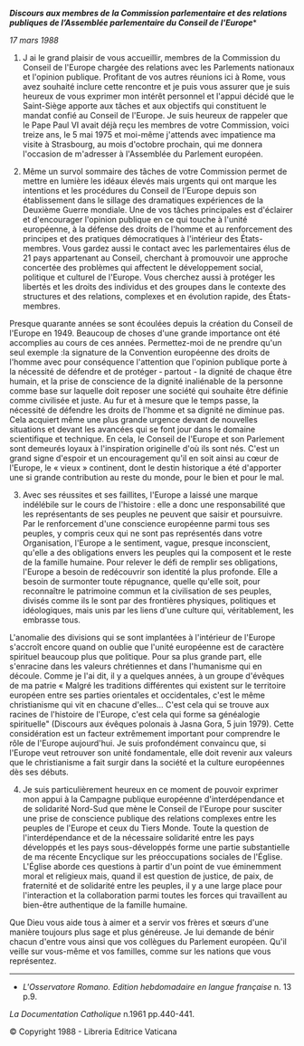 ***Discours aux membres de la Commission parlementaire et des relations publiques de l’Assemblée parlementaire du Conseil de l'Europe****

*17 mars 1988*

1. J ai le grand plaisir de vous accueillir, membres de la Commission du Conseil de l'Europe chargée des relations avec les Parlements nationaux et l'opinion publique. Profitant de vos autres réunions ici à Rome, vous avez souhaité inclure cette rencontre et je puis vous assurer que je suis heureux de vous exprimer mon intérêt personnel et l'appui décidé que le Saint-Siège apporte aux tâches et aux objectifs qui constituent le mandat confié au Conseil de l'Europe. Je suis heureux de rappeler que le Pape Paul VI avait déjà reçu les membres de votre Commis­sion, voici treize ans, le 5 mai 1975 et moi-même j'attends avec impatience ma visite à Strasbourg, au mois d'octobre prochain, qui me donnera l'occasion de m'adresser à l'Assemblée du Parlement européen.

2. Même un survol sommaire des tâches de votre Commission permet de mettre en lumière les idéaux élevés mais urgents qui ont marque les intentions et les procédures du Conseil de l'Europe depuis son établissement dans le sillage des dramatiques expériences de la Deuxième Guerre mondiale. Une de vos tâches principales est d'éclairer et d'encourager l'opinion publique en ce qui touche à l'unité européenne, à la défense des droits de l'homme et au renforcement des principes et des pratiques démocratiques à l'intérieur des États-membres. Vous gardez aussi le contact avec les parlementaires élus de 21 pays appartenant au Conseil, cherchant à promouvoir une approche concertée des problèmes qui affectent le développement social, politique et culturel de l'Europe. Vous cherchez aussi à protéger les libertés et les droits des individus et des groupes dans le contexte des structures et des relations, complexes et en évolution rapide, des États-membres.

Presque quarante années se sont écoulées depuis la création du Conseil de l'Europe en 1949. Beaucoup de choses d'une grande importance ont été accomplies au cours de ces années. Permettez-moi de ne prendre qu'un seul exemple :la signature de la Convention européenne des droits de l'homme avec pour conséquence l'attention que l'opinion publique porte à la nécessité de défendre et de protéger ‑ partout - la dignité de chaque être humain, et la prise de conscience de la dignité inaliénable de la personne comme base sur laquelle doit reposer une société qui souhaite être définie comme civilisée et juste. Au fur et à mesure que le temps passe, la nécessité de défendre les droits de l'homme et sa dignité ne diminue pas. Cela acquiert même une plus grande urgence devant de nouvelles situations et devant les avancées qui se font jour dans le domaine scientifique et technique. En cela, le Conseil de l'Europe et son Parlement sont demeurés loyaux à l'inspiration originelle d'où ils sont nés. C'est un grand signe d'espoir et un encouragement qu'il en soit ainsi au cœur de l'Europe, le « vieux » continent, dont le destin historique a été d'apporter une si grande contribution au reste du monde, pour le bien et pour le mal.

3. Avec ses réussites et ses faillites, l'Europe a laissé une marque indélébile sur le cours de l'histoire : elle a donc une responsabilité que les représentants de ses peuples ne peuvent que saisir et poursuivre. Par le renforcement d'une conscience européenne parmi tous ses peuples, y compris ceux qui ne sont pas représentés dans votre Organisation, l'Europe a le sentiment, vague, presque inconscient, qu'elle a des obligations envers les peuples qui la composent et le reste de la famille humaine. Pour relever le défi de remplir ses obligations, l'Europe a besoin de redécouvrir son identité la plus profonde. Elle a besoin de surmonter toute répugnance, quelle qu'elle soit, pour reconnaître le patrimoine commun et la civilisation de ses peuples, divisés comme ils le sont par des frontières physiques, politiques et idéologiques, mais unis par les liens d'une culture qui, véritablement, les embrasse tous.

L'anomalie des divisions qui se sont implantées à l'intérieur de l'Europe s'accroît encore quand on oublie que l'unité européenne est de caractère spirituel beaucoup plus que politique. Pour sa plus grande part, elle s'enracine dans les valeurs chrétiennes et dans l'humanisme qui en découle. Comme je l'ai dit, il y a quelques années, à un groupe d'évêques de ma patrie « Malgré les traditions différentes qui existent sur le territoire européen entre ses parties orientales et occiden­tales, c'est le même christianisme qui vit en chacune d'elles... C'est cela qui se trouve aux racines de l'histoire de l'Europe, c'est cela qui forme sa généalogie spirituelle" (Discours aux évêques polonais à Jasna Gora, 5 juin 1979). Cette considération est un facteur extrêmement important pour comprendre le rôle de l'Europe aujourd'hui. Je suis profondément convaincu que, si l'Europe veut retrouver son unité fondamentale, elle doit revenir aux valeurs que le christianisme a fait surgir dans la société et la culture européennes dès ses débuts.

4. Je suis particulièrement heureux en ce moment de pouvoir exprimer mon appui à la Campagne publique européenne d'interdépendance et de solidarité Nord-Sud que mène le Conseil de l'Europe pour susciter une prise de conscience publique des relations complexes entre les peuples de l'Europe et ceux du Tiers Monde. Toute la question de l'interdépendance et de la nécessaire solidarité entre les pays développés et les pays sous-développés forme une partie substantielle de ma récente Encyclique sur les préoccupations sociales de l'Église. L'Église aborde ces questions à partir d'un point de vue éminemment moral et religieux mais, quand il est question de justice, de paix, de fraternité et de solidarité entre les peuples, il y a une large place pour l'interaction et la collaboration parmi toutes les forces qui travaillent au bien-être authentique de la famille humaine.

Que Dieu vous aide tous à aimer et a servir vos frères et sœurs d'une manière toujours plus sage et plus généreuse. Je lui demande de bénir chacun d'entre vous ainsi que vos collègues du Parlement européen. Qu'il veille sur vous-même et vos familles, comme sur les nations que vous représentez.

* * *

* *L'Osservatore Romano. Edition hebdomadaire en langue française* n. 13 p.9.

*La Documentation Catholique* n.1961 pp.440-441.

© Copyright 1988 - Libreria Editrice Vaticana